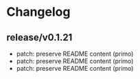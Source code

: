 # Changelog

## release/v0.1.21
* patch: preserve README content (primo)
* patch: preserve README content (primo)
* patch: preserve README content (primo)

